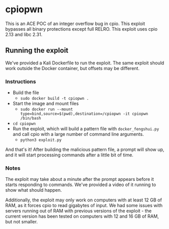 # cpiopwn
This is an ACE POC of an integer overflow bug in cpio. This exploit bypasses all binary protections except full RELRO. This exploit uses cpio 2.13 and libc 2.31.

## Running the exploit

We've provided a Kali Dockerfile to run the exploit. The same exploit should work outside the Docker container, but offsets may be different.

### Instructions
* Build the file
  * `sudo docker build -t cpiopwn .`
* Start the image and mount files
  * `sudo docker run --mount type=bind,source=$(pwd),destination=/cpiopwn -it cpiopwn /bin/bash`
* `cd cpiopwn`
* Run the exploit, which will build a pattern file with `docker_fengshui.py` and call cpio with a large number of command line arguments.
  * `python3 exploit.py`

And that's it! After building the malicious pattern file, a prompt will show up, and it will start processing commands after a little bit of time.

### Notes
The exploit may take about a minute after the prompt appears before it starts responding to commands. We've provided a video of it running to show what should happen.

Additionally, the exploit may only work on computers with at least 12 GB of RAM, as it forces cpio to read gigabytes of input. We had some issues with servers running out of RAM with previous versions of the exploit - the current version has been tested on computers with 12 and 16 GB of RAM, but not smaller.

